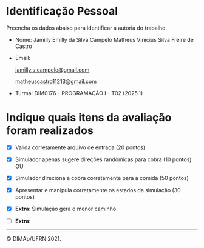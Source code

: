 ﻿# Identificação Pessoal

Preencha os dados abaixo para identificar a autoria do trabalho.

- Nome: 
  Jamilly Emilly da Silva Campelo
  Matheus Vinicius Silva Freire de Castro 


- Email: 

     jamilly.s.campelo@gmail.com

     matheuscastro11213@gmail.com


- Turma:  DIM0176 - PROGRAMAÇÃO I - T02 (2025.1) 


# Indique quais itens da avaliação foram realizados

- [X] Valida corretamente arquivo de entrada (20 pontos)

- [X] Simulador apenas sugere direções randômicas para cobra (10 pontos)
OU
- [X] Simulador direciona a cobra corretamente para a comida (50 pontos)

- [X] Apresentar e manipula corretamente os estados da simulação (30 pontos)

- [X] **Extra**: Simulação gera o menor caminho
- [ ] **Extra**: 

--------
&copy; DIMAp/UFRN 2021.
